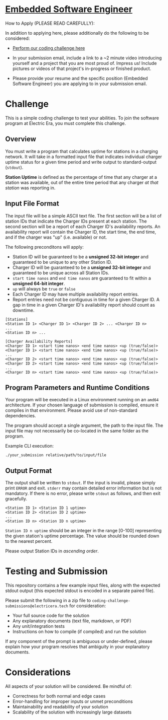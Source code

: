# [Embedded Software Engineer](https://web.archive.org/web/20250516220754/https://electricera.tech/careers)

How to Apply (PLEASE READ CAREFULLY):

In addition to applying here, please additionally do the following to be considered:

-   [Perform our coding challenge here](https://gitlab.com/electric-era-public/coding-challenge-charger-uptime)

-   In your submission email, include a link to a ~2 minute video introducing yourself and a project that you are most proud of. Impress us! Include pictures or videos of that project's in-progress or finished product.

-   Please provide your resume and the specific position (Embedded Software Engineer) you are applying to in your submission email.

# Challenge

This is a simple coding challenge to test your abilities. To join the software program at Electric Era, you must complete this challenge.

## Overview

You must write a program that calculates uptime for stations in a charging network.
It will take in a formatted input file that indicates individual charger uptime status for a given time period and write output to standard-output (`stdout`).

**Station Uptime** is defined as the percentage of time that any charger at a station was available, out of the entire time period that any charger _at that station_ was reporting in.

## Input File Format

The input file will be a simple ASCII text file. The first section will be a list of station IDs that indicate the Charger IDs present at each station. The second section will be a report of each Charger ID's availability reports. An availability report will contain the Charger ID, the start time, the end time, and if the charger was "up" (i.e. available) or not.

The following preconditons will apply:

-   Station ID will be guaranteed to be a **unsigned 32-bit integer** and guaranteed to be unique to any other Station ID.
-   Charger ID will be guaranteed to be a **unsigned 32-bit integer** and guaranteed to be unique across all Station IDs.
-   `start time nanos` and `end time nanos` are guaranteed to fit within a **unsigned 64-bit integer**.
-   `up` will always be `true` or `false`
-   Each Charger ID may have multiple availability report entries.
-   Report entries need not be contiguous in time for a given Charger ID. A gap in time in a given Charger ID's availability report should count as downtime.

```
[Stations]
<Station ID 1> <Charger ID 1> <Charger ID 2> ... <Charger ID n>
...
<Station ID n> ...

[Charger Availability Reports]
<Charger ID 1> <start time nanos> <end time nanos> <up (true/false)>
<Charger ID 1> <start time nanos> <end time nanos> <up (true/false)>
...
<Charger ID 2> <start time nanos> <end time nanos> <up (true/false)>
<Charger ID 2> <start time nanos> <end time nanos> <up (true/false)>
...
<Charger ID n> <start time nanos> <end time nanos> <up (true/false)>
```

## Program Parameters and Runtime Conditions

Your program will be executed in a Linux environment running on an `amd64` architecture. If your chosen language of submission is compiled, ensure it compiles in that environment. Please avoid use of non-standard dependencies.

The program should accept a single argument, the path to the input file. The input file may not necessarily be co-located in the same folder as the program.

Example CLI execution:

```
./your_submission relative/path/to/input/file
```

## Output Format

The output shall be written to `stdout`. If the input is invalid, please simply print `ERROR` and exit. `stderr` may contain detailed error information but is not mandatory. If there is no error, please write `stdout` as follows, and then exit gracefully.

```
<Station ID 1> <Station ID 1 uptime>
<Station ID 2> <Station ID 2 uptime>
...
<Station ID n> <Station ID n uptime>
```

`Station ID n uptime` should be an integer in the range [0-100] representing the given station's uptime percentage. The value should be rounded down to the nearest percent.

Please output Station IDs in _ascending order_.

# Testing and Submission

This repository contains a few example input files, along with the expected stdout output (this expected stdout is encoded in a separate paired file).

Please submit the following in a zip file to `coding-challenge-submissions@electricera.tech` for consideration:

-   Your full source code for the solution
-   Any explanatory documents (text file, markdown, or PDF)
-   Any unit/integration tests
-   Instructions on how to compile (if compiled) and run the solution

If any component of the prompt is ambiguous or under-defined, please explain how your program resolves that ambiguity in your explanatory documents.

# Considerations

All aspects of your solution will be considered. Be mindful of:

-   Correctness for both normal and edge cases
-   Error-handling for improper inputs or unmet preconditions
-   Maintainability and readability of your solution
-   Scalability of the solution with increasingly large datasets
